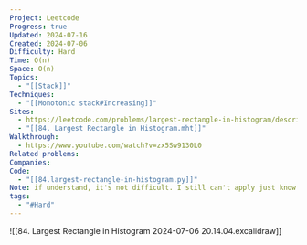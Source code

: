 ```yaml
---
Project: Leetcode
Progress: true
Updated: 2024-07-16
Created: 2024-07-06
Difficulty: Hard
Time: O(n)
Space: O(n)
Topics:
  - "[[Stack]]"
Techniques:
  - "[[Monotonic stack#Increasing]]"
Sites:
  - https://leetcode.com/problems/largest-rectangle-in-histogram/description/
  - "[[84. Largest Rectangle in Histogram.mht]]"
Walkthrough:
  - https://www.youtube.com/watch?v=zx5Sw9130L0
Related problems: 
Companies: 
Code:
  - "[[84.largest-rectangle-in-histogram.py]]"
Note: if understand, it's not difficult. I still can't apply just know how to fix it.
tags:
  - "#Hard"
---
```


![[84. Largest Rectangle in Histogram 2024-07-06 20.14.04.excalidraw]]







